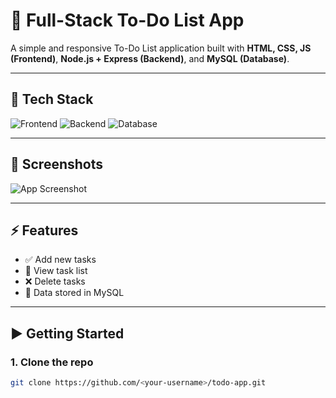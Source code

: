 # 📝 Full-Stack To-Do List App

A simple and responsive To-Do List application built with **HTML, CSS, JS (Frontend)**, **Node.js + Express (Backend)**, and **MySQL (Database)**.

---

## 🚀 Tech Stack
![Frontend](https://img.shields.io/badge/Frontend-HTML%2C%20CSS%2C%20JS-blue) 
![Backend](https://img.shields.io/badge/Backend-Node.js-green) 
![Database](https://img.shields.io/badge/Database-MySQL-orange)

---

## 📸 Screenshots
![App Screenshot](assets/screenshot1.png)

---

## ⚡ Features
- ✅ Add new tasks  
- 👀 View task list  
- ❌ Delete tasks  
- 📂 Data stored in MySQL  

---

## ▶️ Getting Started

### 1. Clone the repo
```bash
git clone https://github.com/<your-username>/todo-app.git

